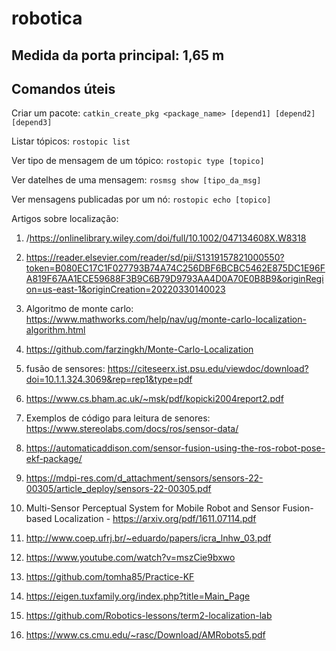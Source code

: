# robotica

## Medida da porta principal: 1,65 m

## Comandos úteis

Criar um pacote:
`catkin_create_pkg <package_name> [depend1] [depend2] [depend3]`

Listar tópicos:
`rostopic list`

Ver tipo de mensagem de um tópico:
`rostopic type [topico]`

Ver datelhes de uma mensagem:
`rosmsg show [tipo_da_msg]`

Ver mensagens publicadas por um nó:
`rostopic echo [topico]`

Artigos sobre localização: 

1) /https://onlinelibrary.wiley.com/doi/full/10.1002/047134608X.W8318
                           
2) https://reader.elsevier.com/reader/sd/pii/S1319157821000550?token=B080EC17C1F027793B74A74C256DBF6BCBC5462E875DC1E96FA819F67AA1ECE59688F3B9C6B79D9793AA4D0A70E0B8B9&originRegion=us-east-1&originCreation=20220330140023

3) Algoritmo de monte carlo: https://www.mathworks.com/help/nav/ug/monte-carlo-localization-algorithm.html

4) https://github.com/farzingkh/Monte-Carlo-Localization

5) fusão de sensores: https://citeseerx.ist.psu.edu/viewdoc/download?doi=10.1.1.324.3069&rep=rep1&type=pdf

6) https://www.cs.bham.ac.uk/~msk/pdf/kopicki2004report2.pdf

7) Exemplos de código para leitura de senores: https://www.stereolabs.com/docs/ros/sensor-data/

8) https://automaticaddison.com/sensor-fusion-using-the-ros-robot-pose-ekf-package/

9) https://mdpi-res.com/d_attachment/sensors/sensors-22-00305/article_deploy/sensors-22-00305.pdf

10) Multi-Sensor Perceptual System for Mobile Robot and Sensor Fusion-based Localization - https://arxiv.org/pdf/1611.07114.pdf

11) http://www.coep.ufrj.br/~eduardo/papers/icra_lnhw_03.pdf

12) https://www.youtube.com/watch?v=mszCie9bxwo

13) https://github.com/tomha85/Practice-KF

14) https://eigen.tuxfamily.org/index.php?title=Main_Page 

15) https://github.com/Robotics-lessons/term2-localization-lab 

16) https://www.cs.cmu.edu/~rasc/Download/AMRobots5.pdf

